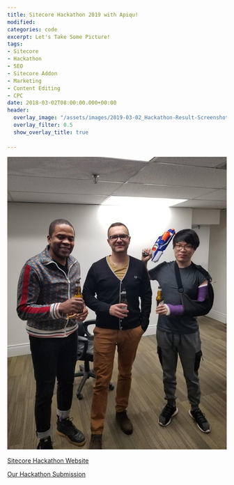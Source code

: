 ```yaml
---
title: Sitecore Hackathon 2019 with Apiqu!
modified: 
categories: code
excerpt: Let's Take Some Picture!
tags:
- Sitecore
- Hackathon
- SEO
- Sitecore Addon
- Marketing
- Content Editing
- CPC
date: 2018-03-02T08:00:00.000+00:00
header:
  overlay_image: "/assets/images/2019-03-02_Hackathon-Result-Screenshot.png"
  overlay_filter: 0.5
  show_overlay_title: true

---
```

![](/assets/images/sitecore-hackathon-grouppic.jpg)

[Sitecore Hackathon Website](http://www.sitecorehackathon.org/sitecore-hackathon-2019/)

[Our Hackathon Submission](https://github.com/Sitecore-Hackathon/2019-The-Knights-Who-Say-Ni)